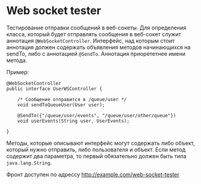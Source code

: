 # Web socket tester
Тестирование отправки сообщений в веб-сокеты. 
Для определения класса, который будет отправлять сообщения в веб-сокет служит аннотация ```@WebSocketController```. Интерфейс, над которым стоит аннотация должен содержать объявления методов начинающихся на sendTo, либо с аннотацией ```@SendTo```.
Аннотация приорететнее имени метода.

Пример:
```
@WebSocketController
public interface UserWSController {

    /* Сообщение отправится в /queue/user */
    void sendToQueueUser(User user); 
    
    @SendTo({"/queue/user/events", "/queue/user/other/queue"})
    void userEvents(String user, UserEvents);

}
```
Методы, которые описывают интерфейс могут содержать либо объект, который нужно отправить, либо пользователя и объект. Если метод содержит два параметра, то первый обязательно должен быть типа  ```java.lang.String```.

Фронт доступен по адрессу http://example.com/web-socket-tester
